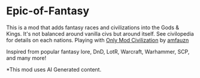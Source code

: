 # Epic-of-Fantasy
This is a mod that adds fantasy races and civilizations into the Gods & Kings. It's not balanced around vanilla civs but around itself. See civilopedia for details on each nations.
Playing with [Only Mod Civilization](https://github.com/amfauzn/Only-Mod-Civilizations) by [amfauzn](https://github.com/amfauzn)

Inspired from popular fantasy lore, DnD, LotR, Warcraft, Warhammer, SCP, and many more!

*This mod uses AI Generated content.
